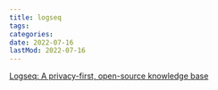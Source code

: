 ```yaml
---
title: logseq
tags:
categories:
date: 2022-07-16
lastMod: 2022-07-16
---
```

[Logseq: A privacy-first, open-source knowledge base](https://logseq.com/)
